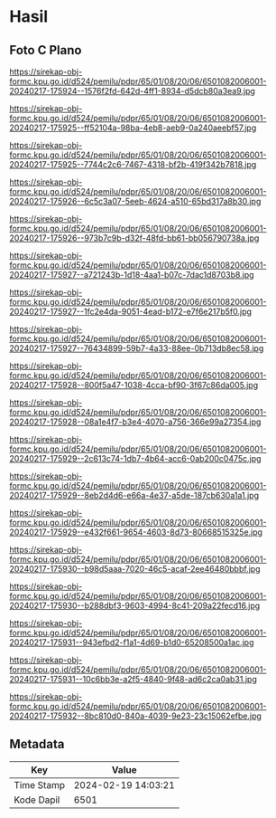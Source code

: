 # Hasil

## Foto C Plano

https://sirekap-obj-formc.kpu.go.id/d524/pemilu/pdpr/65/01/08/20/06/6501082006001-20240217-175924--1576f2fd-642d-4ff1-8934-d5dcb80a3ea9.jpg

https://sirekap-obj-formc.kpu.go.id/d524/pemilu/pdpr/65/01/08/20/06/6501082006001-20240217-175925--ff52104a-98ba-4eb8-aeb9-0a240aeebf57.jpg

https://sirekap-obj-formc.kpu.go.id/d524/pemilu/pdpr/65/01/08/20/06/6501082006001-20240217-175925--7744c2c6-7467-4318-bf2b-419f342b7818.jpg

https://sirekap-obj-formc.kpu.go.id/d524/pemilu/pdpr/65/01/08/20/06/6501082006001-20240217-175926--6c5c3a07-5eeb-4624-a510-65bd317a8b30.jpg

https://sirekap-obj-formc.kpu.go.id/d524/pemilu/pdpr/65/01/08/20/06/6501082006001-20240217-175926--973b7c9b-d32f-48fd-bb61-bb056790738a.jpg

https://sirekap-obj-formc.kpu.go.id/d524/pemilu/pdpr/65/01/08/20/06/6501082006001-20240217-175927--a721243b-1d18-4aa1-b07c-7dac1d8703b8.jpg

https://sirekap-obj-formc.kpu.go.id/d524/pemilu/pdpr/65/01/08/20/06/6501082006001-20240217-175927--1fc2e4da-9051-4ead-b172-e7f6e217b5f0.jpg

https://sirekap-obj-formc.kpu.go.id/d524/pemilu/pdpr/65/01/08/20/06/6501082006001-20240217-175927--76434899-59b7-4a33-88ee-0b713db8ec58.jpg

https://sirekap-obj-formc.kpu.go.id/d524/pemilu/pdpr/65/01/08/20/06/6501082006001-20240217-175928--800f5a47-1038-4cca-bf90-3f67c86da005.jpg

https://sirekap-obj-formc.kpu.go.id/d524/pemilu/pdpr/65/01/08/20/06/6501082006001-20240217-175928--08a1e4f7-b3e4-4070-a756-366e99a27354.jpg

https://sirekap-obj-formc.kpu.go.id/d524/pemilu/pdpr/65/01/08/20/06/6501082006001-20240217-175929--2c613c74-1db7-4b64-acc6-0ab200c0475c.jpg

https://sirekap-obj-formc.kpu.go.id/d524/pemilu/pdpr/65/01/08/20/06/6501082006001-20240217-175929--8eb2d4d6-e66a-4e37-a5de-187cb630a1a1.jpg

https://sirekap-obj-formc.kpu.go.id/d524/pemilu/pdpr/65/01/08/20/06/6501082006001-20240217-175929--e432f661-9654-4603-8d73-80668515325e.jpg

https://sirekap-obj-formc.kpu.go.id/d524/pemilu/pdpr/65/01/08/20/06/6501082006001-20240217-175930--b98d5aaa-7020-46c5-acaf-2ee46480bbbf.jpg

https://sirekap-obj-formc.kpu.go.id/d524/pemilu/pdpr/65/01/08/20/06/6501082006001-20240217-175930--b288dbf3-9603-4994-8c41-209a22fecd16.jpg

https://sirekap-obj-formc.kpu.go.id/d524/pemilu/pdpr/65/01/08/20/06/6501082006001-20240217-175931--943efbd2-f1a1-4d69-b1d0-65208500a1ac.jpg

https://sirekap-obj-formc.kpu.go.id/d524/pemilu/pdpr/65/01/08/20/06/6501082006001-20240217-175931--10c6bb3e-a2f5-4840-9f48-ad6c2ca0ab31.jpg

https://sirekap-obj-formc.kpu.go.id/d524/pemilu/pdpr/65/01/08/20/06/6501082006001-20240217-175932--8bc810d0-840a-4039-9e23-23c15062efbe.jpg


## Metadata

| Key        | Value               |
| ---------- | ------------------- |
| Time Stamp | 2024-02-19 14:03:21 |
| Kode Dapil | 6501                |



